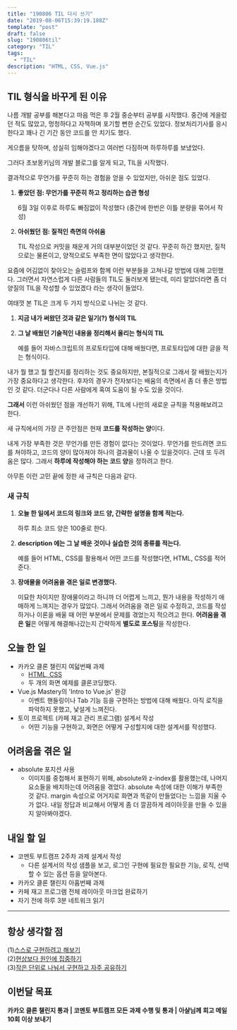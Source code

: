 ```yaml
---
title: "190806 TIL 다시 쓰기"
date: "2019-08-06T15:39:19.188Z"
template: "post"
draft: false
slug: "190806til"
category: "TIL"
tags:
  - "TIL"
description: "HTML, CSS, Vue.js"
---
```


## TIL 형식을 바꾸게 된 이유

나름 개발 공부를 해본다고 마음 먹은 후 2월 중순부터 공부를 시작했다. 중간에 게을렀던 적도 많았고, 멍청하다고 자책하며 포기할 뻔한 순간도 있었다. 정보처리기사를 응시한다고 꽤나 긴 기간 동안 코드를 안 치기도 했다.

게으름을 탓하며, 성실히 임해야겠다고 여러번 다짐하며 하루하루를 보냈었다.

그러다 초보몽키님의 개발 블로그를 알게 되고, TIL을 시작했다.

결과적으로 무언가를 꾸준히 하는 경험을 얻을 수 있었지만, 아쉬운 점도 있었다.

1. **좋았던 점: 무언가를 꾸준히 하고 정리하는 습관 형성**

   6월 3일 이후로 하루도 빠짐없이 작성했다 (중간에 한번은 이틀 분량을 묶어서 작성)

2. **아쉬웠던 점: 질적인 측면의 아쉬움**

   TIL 작성으로 커밋을 채운게 거의 대부분이었던 것 같다. 꾸준히 하긴 했지만, 질적으로는 물론이고, 양적으로도 부족한 면이 많았다고 생각한다.

요즘에 어김없이 찾아오는 슬럼프와 함께 이런 부분들을 고쳐나갈 방법에 대해 고민했다. 그러면서 자연스럽게 다른 사람들의 TIL도 둘러보게 됐는데, 미리 알았더라면 좀 더 양질의 TIL을 작성할 수 있었겠다 라는 생각이 들었다.

여태껏 본 TIL은 크게 두 가지 방식으로 나뉘는 것 같다.

1. **지금 내가 써왔던 것과 같은 일기(?) 형식의 TIL**

2. **그 날 배웠던 기술적인 내용을 정리해서 올리는 형식의 TIL**

   예를 들어 자바스크립트의 프로토타입에 대해 배웠다면, 프로토타입에 대한 글을 적는 형식이다.

내가 뭘 했고 뭘 할건지를 정리하는 것도 중요하지만, 본질적으로 그래서 잘 배웠는지가 가장 중요하다고 생각한다. 후자의 경우가 전자보다는 배움의 측면에서 좀 더 좋은 방법인 것 같다. 더군다나 다른 사람에게 혹여 도움이 될 수도 있을 것이다.

**그래서** 이런 아쉬웠던 점을 개선하기 위해, TIL에 나만의 새로운 규칙을 적용해보려고 한다.



새 규칙에서의 가장 큰 주안점은 현재 **코드를 작성하는 양**이다.

내게 가장 부족한 것은 무언가를 만든 경험이 없다는 것이었다. 무언가를 만드려면 코드를 쳐야하고, 코드의 양이 많아져야 하나의 결과물이 나올 수 있을것이다. 근데 또 두려움은 많다. 그래서 **하루에 작성해야 하는 코드 양**을 정하려고 한다.

아무튼 이런 고민 끝에 정한 새 규칙은 다음과 같다.



### 새 규칙

1. **오늘 한 일에서 코드의 링크와 코드 양, 간략한 설명을 함께 적는다.**

   하루 최소 코드 양은 100줄로 한다.

2. **description 에는 그 날 배운 것이나 실습한 것의 종류를 적는다.**

   예를 들어 HTML, CSS를 활용해서 어떤 코드를 작성했다면, HTML, CSS를 적어준다.

3. **장애물을 어려움을 겪은 일로 변경했다.**

   미묘한 차이지만 장애물이라고 하니까 더 어렵게 느끼고, 뭔가 내용을 작성하기 애매하게 느껴지는 경우가 많았다. 그래서 어려움을 겪은 일로 수정하고, 코드를 작성하거나 이론을 배울 때 어떤 부분에서 문제를 겪었는지 적으려고 한다. **어려움을 겪은 일**은 어떻게 해결해나갔는지 간략하게 **별도로 포스팅**을 작성한다.



## 오늘 한 일

- 카카오 클론 챌린지 여덟번째 과제
  - [HTML, CSS](https://codesandbox.io/s/blueprint-cv3i0)
  - 두 개의 화면 예제를 클론코딩했다.
- Vue.js Mastery의 'Intro to Vue.js' 완강
  - 이벤트 핸들링이나 Tab 기능 등을 구현하는 방법에 대해 배웠다. 아직 로직을 파악하지 못했고, 낯설게 느껴진다.
- 토이 프로젝트 (카페 재고 관리 프로그램) 설계서 작성
  - 어떤 기능을 구현하고, 화면은 어떻게 구성할지에 대한 설계서를 작성했다.

## 어려움을 겪은 일

- absolute 포지션 사용
  - 이미지를 중첩해서 표현하기 위해, absolute와 z-index를 활용했는데, 나머지 요소들을 배치하는데 어려움을 겪었다. absolute 속성에 대한 이해가 부족한 것 같다. margin 속성으로 어거지로 화면과 똑같이 만들었다는 느낌을 지울 수가 없다. 내일 정답과 비교해서 어떻게 좀 더 깔끔하게 레이아웃을 만들 수 있을지 알아봐야겠다.

## 내일 할 일

- 코멘토 부트캠프 2주차 과제 설계서 작성
  - 다른 설계서의 작성 샘플을 보고, 로그인 구현에 필요한 필요한 기능, 로직, 선택할 수 있는 옵션 등을 알아본다.
- 카카오 클론 챌린지 아홉번째 과제
- 카페 재고 프로그램 전체 레이아웃 마크업 완료하기
- 자기 전에 하루 3분 네트워크 읽기

---



## 항상 생각할 점

(1)<u>스스로 구현하려고 해보기</u> <br>(2)<u>현상보다 원인에 집중하기</u> <br>(3)<u>작은 단위로 나눠서 구현하고 자주 공유하기</u>



## 이번달 목표

**카카오 클론 챌린지 통과 | 코멘토 부트캠프 모든 과제 수행 및 통과 | 아샬님께 회고 메일 10회 이상 보내기**

